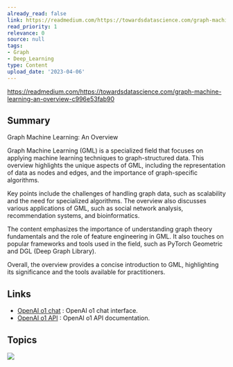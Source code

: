 ```yaml
---
already_read: false
link: https://readmedium.com/https://towardsdatascience.com/graph-machine-learning-an-overview-c996e53fab90
read_priority: 1
relevance: 0
source: null
tags:
- Graph
- Deep_Learning
type: Content
upload_date: '2023-04-06'
---
```


https://readmedium.com/https://towardsdatascience.com/graph-machine-learning-an-overview-c996e53fab90
## Summary

Graph Machine Learning: An Overview

Graph Machine Learning (GML) is a specialized field that focuses on applying machine learning techniques to graph-structured data. This overview highlights the unique aspects of GML, including the representation of data as nodes and edges, and the importance of graph-specific algorithms.

Key points include the challenges of handling graph data, such as scalability and the need for specialized algorithms. The overview also discusses various applications of GML, such as social network analysis, recommendation systems, and bioinformatics.

The content emphasizes the importance of understanding graph theory fundamentals and the role of feature engineering in GML. It also touches on popular frameworks and tools used in the field, such as PyTorch Geometric and DGL (Deep Graph Library).

Overall, the overview provides a concise introduction to GML, highlighting its significance and the tools available for practitioners.
## Links

- [OpenAI o1 chat](https://openai01.net/) : OpenAI o1 chat interface.
- [OpenAI o1 API](https://openaio1api.com/) : OpenAI o1 API documentation.

## Topics

![](topics/Concept/Graph%20Machine%20Learning)